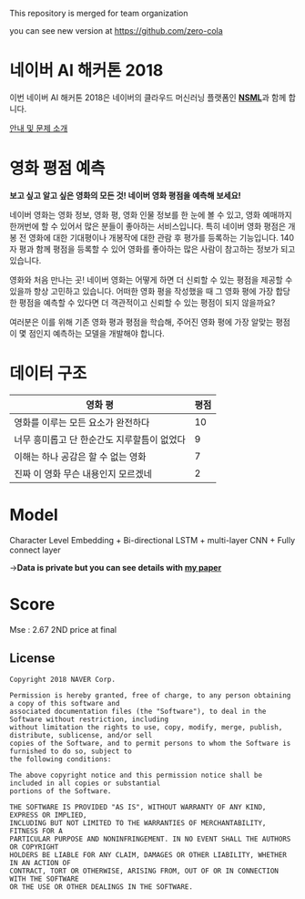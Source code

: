 This repository is merged for team organization

you can see new version at https://github.com/zero-cola 


# 네이버 AI 해커톤 2018

이번 네이버 AI 해커톤 2018은 네이버의 클라우드 머신러닝 플랫폼인 <strong>[NSML](https://hack.nsml.navercorp.com/intro)</strong>과 함께 합니다.

[안내 및 문제 소개](https://youtu.be/cSGPHtzPFQw)


# 영화 평점 예측

**보고 싶고 알고 싶은 영화의 모든 것! 네이버 영화 평점을 예측해 보세요!**

네이버 영화는 영화 정보, 영화 평, 영화 인물 정보를 한 눈에 볼 수 있고, 영화 예매까지 한꺼번에 할 수 있어서 많은 분들이 좋아하는 서비스입니다. 특히 네이버 영화 평점은 개봉 전 영화에 대한 기대평이나 개봉작에 대한 관람 후 평가를 등록하는 기능입니다. 140자 평과 함께 평점을 등록할 수 있어 영화를 좋아하는 많은 사람이 참고하는 정보가 되고 있습니다.

영화와 처음 만나는 곳! 네이버 영화는 어떻게 하면 더 신뢰할 수 있는 평점을 제공할 수 있을까 항상 고민하고 있습니다. 어떠한 영화 평을 작성했을 때 그 영화 평에 가장 합당한 평점을 예측할 수 있다면 더 객관적이고 신뢰할 수 있는 평점이 되지 않을까요?

여러분은 이를 위해 기존 영화 평과 평점을 학습해, 주어진 영화 평에 가장 알맞는 평점이 몇 점인지 예측하는 모델을 개발해야 합니다.

# 데이터 구조

| 영화 평 | 평점|
| ----- | ---- |
| 영화를 이루는 모든 요소가 완전하다 | 10 |
| 너무 흥미롭고 단 한순간도 지루할틈이 없었다 | 9 |
| 이해는 하나 공감은 할 수 없는 영화 | 7 |
| 진짜 이 영화 무슨 내용인지 모르겠네 | 2 |


# Model
Character Level Embedding + Bi-directional LSTM + multi-layer CNN + Fully connect layer

-><strong>Data is private but you can see details with [my paper](http://www.dbpia.co.kr/Journal/ArticleDetail/NODE07503227)</strong>


# Score
Mse : 2.67
2ND price at final 






## License
```
Copyright 2018 NAVER Corp.

Permission is hereby granted, free of charge, to any person obtaining a copy of this software and
associated documentation files (the "Software"), to deal in the Software without restriction, including
without limitation the rights to use, copy, modify, merge, publish, distribute, sublicense, and/or sell
copies of the Software, and to permit persons to whom the Software is furnished to do so, subject to
the following conditions:

The above copyright notice and this permission notice shall be included in all copies or substantial
portions of the Software.

THE SOFTWARE IS PROVIDED "AS IS", WITHOUT WARRANTY OF ANY KIND, EXPRESS OR IMPLIED,
INCLUDING BUT NOT LIMITED TO THE WARRANTIES OF MERCHANTABILITY, FITNESS FOR A
PARTICULAR PURPOSE AND NONINFRINGEMENT. IN NO EVENT SHALL THE AUTHORS OR COPYRIGHT
HOLDERS BE LIABLE FOR ANY CLAIM, DAMAGES OR OTHER LIABILITY, WHETHER IN AN ACTION OF
CONTRACT, TORT OR OTHERWISE, ARISING FROM, OUT OF OR IN CONNECTION WITH THE SOFTWARE
OR THE USE OR OTHER DEALINGS IN THE SOFTWARE.
```
